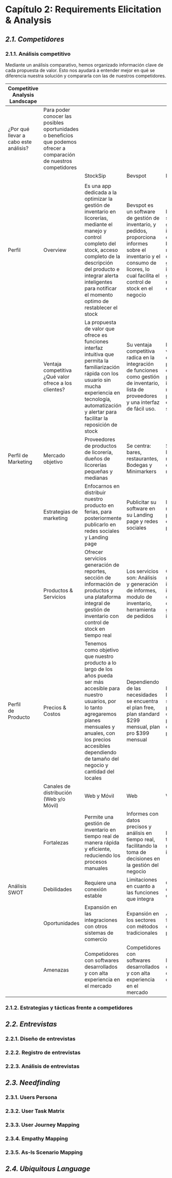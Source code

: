 # Capítulo 2: Requirements Elicitation & Analysis #

## _2.1. Competidores_ ##

### 2.1.1. Análisis competitivo ###
Mediante un análisis comparativo, hemos organizado información clave de cada propuesta de valor. Esto nos ayudará a entender mejor en qué se diferencia nuestra solución y compararla con las de nuestros competidores.
<br>

| Competitive Analysis Landscape|        |||||
| ----------|--------|-------|-----|-------|-------|
|¿Por qué llevar a cabo este análisis? |Para poder conocer las posibles oportunidades o beneficios que podemos ofrecer a comparación de nuestros competidores||
|||StockSip|Bevspot|Partender|Stockagile|
| ||||||
|Perfil |Overview|Es una app dedicada a la optimizar la gestión de inventario en licorerías, mediante el manejo y control completo del stock, acceso  completo de la descripción del producto e integrar alerta inteligentes para notificar el momento optimo de restablecer el stock | Bevspot es un software de gestión de inventario, y pedidos, proporciona informes sobre el inventario y el consumo de licores, lo cual facilita el control de stock en el negocio|Partender es un software de gestión de inventario enfocado a bares, reabastecimiento optimizado, generación de informes y graficas, con relación al consumo|Es un software que permite gestionar y organizar eficientemente el control de inventario, venta, reposiciones  y pedidos, esta diseñado para negocios mayorías o Retail|
| |Ventaja competitiva <br>¿Qué valor ofrece a los clientes? |La propuesta de valor que ofrece es funciones interfaz intuitiva que permita la familiarización rápida con los usuario sin mucha experiencia en tecnología, automatización y alertar para facilitar la reposición de stock |Su ventaja competitiva radica en la integración de funciones como gestión de inventario, lista de proveedores y una interfaz de fácil uso. |La propuesta de valor que ofrece es datos precisos y eficacia en los procesos de inventario, reduciendo la perdida económica y sobreconsumo |La propuesta de valor que ofrece un software que optimiza todas las operaciones, visualización de informes en tiempo real  |
|Perfil <bre>de<br>Marketing|Mercado objetivo |Proveedores de productos de licorería, dueños de licorerías pequeñas y medianas|Se centra: bares, restaurantes, Bodegas y Minimarkers|Se centra en : Bares, restaurantes, clubes nocturnos|Se centra en: Negocios pequeños, medianos  y Reatil|
||Estrategias de <br>marketing  |Enfocarnos en distribuir nuestro producto en ferias, para posteriormente publicarlo en redes sociales y Landing page|Publicitar su software en su Landing page y redes sociales|Publicidad en redes sociales y posicionamiento en su Landing page|Publicidad en redes sociales y posicionamiento en su Landing page|
||Productos & Servicios |Ofrecer servicios generación de reportes, sección de información de productos y una plataforma integral de gestión de inventario con control de stock en tiempo real|Los servicios son: Análisis y generación de informes, modulo de inventario, herramienta de pedidos|Ofrece servicios realizar inventario, integración con otros servicios de pedidos, generación de informe y grafica|Ofrece servicios all in one incluyendo gestión de productos, gestión de almacenes , punto de vente, analítica y reposiciones|
|Perfil <br>de<br>Producto  |Precios & Costos |Tenemos como objetivo que nuestro producto a lo largo de los años pueda ser más accesible para nuestro usuarios, por lo tanto agregaremos planes mensuales y anuales, con los precios accesibles dependiendo de tamaño del negocio y cantidad del locales|Dependiendo de las necesidades se encuentra el plan free, plan standard $299 mensual, plan pro $399 mensual|Dependiendo de las necesidades se encuentra el plan pro mensual de $299, el plan pro anual $199 y el Enterprise plan|Dependiendo de las necesidades Stockagile ofrece diferentes planes, los cuales son Plan Grow €65,83 mensual, Plan Advanced €207,50 mensual, Plan Premium €415,83 mensual|
| |Canales de distribución <br>(Web y/o Móvil) |Web y Móvil|Web|Web y Móvil|Web|
| |Fortalezas |Permite una gestión de inventario en tiempo real de manera rápida y eficiente, reduciendo los procesos manuales|Informes con datos precisos y análisis en tiempo real, facilitando la toma de decisiones en la gestión del negocio|Reducción en el tiempo de realización de inventario|Automatizacion de procesos en la gestion de pedidos y inventario|
|Análisis <br>SWOT |Debilidades |Requiere una conexión estable | Limitaciones en cuanto a las funciones que integra|Costos elevados con respecto a otros softwares|Costos elevados con respecto a otros softwares|
| |Oportunidades|Expansión en las integraciones con otros sistemas de comercio|Expansión en los sectores con métodos tradicionales |Ampliar las funcionalidades como análisis predictivo|Expansión en las integraciones con otros sistemas de comercio|
| |Amenazas|Competidores con softwares desarrollados y con alta experiencia en el mercado|Competidores con softwares desarrollados y con alta experiencia en el mercado|Fallos de compatibilidad con otros dispositivos|Cambios en la demanda del mercado|
### 2.1.2. Estrategias y tácticas frente a competidores

## _2.2. Entrevistas_ ##

### 2.2.1. Diseño de entrevistas ###

### 2.2.2. Registro de entrevistas ###

### 2.2.3. Análisis de entrevistas ###

## _2.3. Needfinding_ ##

### 2.3.1. Users Persona ###

### 2.3.2. User Task Matrix ###

### 2.3.3. User Journey Mapping ###

### 2.3.4. Empathy Mapping ###

### 2.3.5. As-Is Scenario Mapping ###

## _2.4. Ubiquitous Language_ ##

